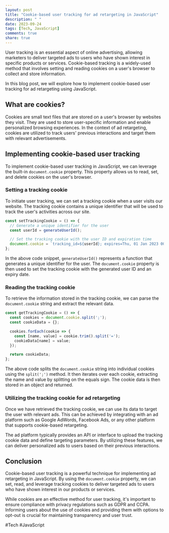 ```yaml
---
layout: post
title: "Cookie-based user tracking for ad retargeting in JavaScript"
description: " "
date: 2023-09-24
tags: [Tech, JavaScript]
comments: true
share: true
---
```


User tracking is an essential aspect of online advertising, allowing marketers to deliver targeted ads to users who have shown interest in specific products or services. Cookie-based tracking is a widely-used method that involves setting and reading cookies on a user's browser to collect and store information.

In this blog post, we will explore how to implement cookie-based user tracking for ad retargeting using JavaScript.

## What are cookies?

Cookies are small text files that are stored on a user's browser by websites they visit. They are used to store user-specific information and enable personalized browsing experiences. In the context of ad retargeting, cookies are utilized to track users' previous interactions and target them with relevant advertisements.

## Implementing cookie-based user tracking

To implement cookie-based user tracking in JavaScript, we can leverage the built-in `document.cookie` property. This property allows us to read, set, and delete cookies on the user's browser.

### Setting a tracking cookie

To initiate user tracking, we can set a tracking cookie when a user visits our website. The tracking cookie contains a unique identifier that will be used to track the user's activities across our site.

```javascript
const setTrackingCookie = () => {
  // Generate a unique identifier for the user
  const userId = generateUserId();

  // Set the tracking cookie with the user ID and expiration time
  document.cookie = `tracking_id=${userId}; expires=Thu, 01 Jan 2023 00:00:00 UTC; path=/`;
};
```

In the above code snippet, `generateUserId()` represents a function that generates a unique identifier for the user. The `document.cookie` property is then used to set the tracking cookie with the generated user ID and an expiry date.

### Reading the tracking cookie

To retrieve the information stored in the tracking cookie, we can parse the `document.cookie` string and extract the relevant data.

```javascript
const getTrackingCookie = () => {
  const cookies = document.cookie.split(';');
  const cookieData = {};

  cookies.forEach(cookie => {
    const [name, value] = cookie.trim().split('=');
    cookieData[name] = value;
  });

  return cookieData;
};
```

The above code splits the `document.cookie` string into individual cookies using the `split(';')` method. It then iterates over each cookie, extracting the name and value by splitting on the equals sign. The cookie data is then stored in an object and returned.

### Utilizing the tracking cookie for ad retargeting

Once we have retrieved the tracking cookie, we can use its data to target the user with relevant ads. This can be achieved by integrating with an ad platform such as Google AdWords, Facebook Ads, or any other platform that supports cookie-based retargeting.

The ad platform typically provides an API or interface to upload the tracking cookie data and define targeting parameters. By utilizing these features, we can deliver personalized ads to users based on their previous interactions.

## Conclusion

Cookie-based user tracking is a powerful technique for implementing ad retargeting in JavaScript. By using the `document.cookie` property, we can set, read, and leverage tracking cookies to deliver targeted ads to users who have shown interest in our products or services.

While cookies are an effective method for user tracking, it's important to ensure compliance with privacy regulations such as GDPR and CCPA. Informing users about the use of cookies and providing them with options to opt-out is crucial for maintaining transparency and user trust.

#Tech #JavaScript